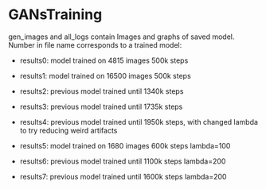 # GANsTraining

gen_images and all_logs contain Images and graphs of saved model. Number in file name corresponds to a trained model:

* results0: model trained on 4815 images 500k steps

* results1: model trained on 16500 images 500k steps
* results2: previous model trained until 1340k steps
* results3: previous model trained until 1735k steps
* results4: previous model trained until 1950k steps, with changed lambda to try reducing weird artifacts

* results5: model trained on 1680 images 600k steps lambda=100
* results6: previous model trained until 1100k steps lambda=200
* results7: previous model trained until 1600k steps lambda=200
